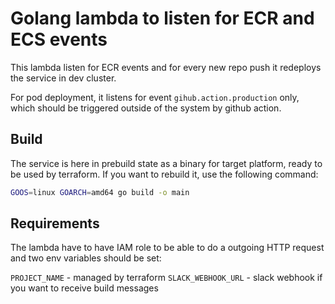 # Golang lambda to listen for ECR and ECS events

This lambda listen for ECR events and for every new repo push it redeploys the service in dev cluster.

For pod deployment, it listens for event `gihub.action.production` only, which should be triggered outside of the system by github action.

## Build

The service is here in prebuild state as a binary for target platform, ready to be used by terraform. If you want to rebuild it, use the following command:

```bash
GOOS=linux GOARCH=amd64 go build -o main 
```


## Requirements

The lambda have to have IAM role to be able to do a outgoing HTTP request and two env variables should be set:

`PROJECT_NAME` - managed by terraform
`SLACK_WEBHOOK_URL` - slack webhook if you want to receive build messages